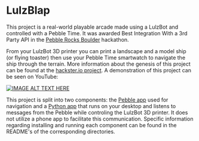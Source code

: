 # LulzBlap
This project is a real-world playable arcade made using a LulzBot and controlled with a Pebble Time. It was awarded Best Integration With a 3rd Party API in the [Pebble Rocks Boulder](https://www.hackster.io/hackathons/pebble-rocks-boulder/a-pebble-hackathon/projects) hackathon.

From your LulzBot 3D printer you can print a landscape and a model ship (or flying toaster) then use your Pebble Time smartwatch to navigate the ship through the terrain. More information about the genesis of this project can be found at the [hackster.io project](https://www.hackster.io/team-aboriginal-nonentity-congressmen/lulzblap). A demonstration of this project can be seen on YouTube:

[![IMAGE ALT TEXT HERE](https://img.youtube.com/vi/iOtIGAwGAAE/0.jpg)](https://www.youtube.com/embed/iOtIGAwGAAE?rel=0)

This project is split into two components: the [Pebble app](pebble/README.md) used for navigation and a [Python app](flightpath/README.md) that runs on your desktop and listens to messages from the Pebble while controling the LulzBot 3D printer. It does not utilize a phone app to facilitate this communication. Specific information regarding installing and running each component can be found in the README's of the corresponding directories.

